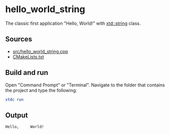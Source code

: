 # hello_world_string

The classic first application "Hello, World!" with [xtd::string](https://gammasoft71.github.io/xtd/reference_guides/latest/classxtd_1_1string.html) class.

## Sources

* [src/hello_world_string.cpp](src/hello_world_string.cpp)
* [CMakeLists.txt](CMakeLists.txt)

## Build and run

Open "Command Prompt" or "Terminal". Navigate to the folder that contains the project and type the following:

```cmake
xtdc run
```

## Output

```
Hello,     World!
```

